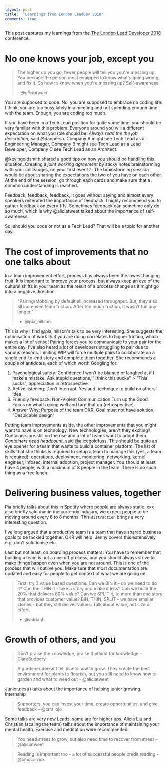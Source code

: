 ```yaml
---
layout: post
title:  "Learnings from London LeadDev 2018"
comments: true
---
```


This post captures my learnings from the
[The London Lead Developer 2018](https://london2018.theleaddeveloper.com/) conference.

# No one knows your job, except you

> The higher up you go, fewer people will tell you you're messing up.
> You become the person most equipped to know what's going wrong, and fix it.
> So how to know when you're messing up? Self-awareness
>
> _- @aliciatweet_

You are supposed to code. No, you are supposed to embrace no coding life. I think, you are too busy
lately in a meeting and not spending enough time with the team. Enough, you are coding too much.

If you have been in a Tech Lead position for quite some time, you should be very familiar
with this problem. Everyone around you will a different expectation on
what you role should be. _Always read the the job description_, said @danpersa. Company A
might see Tech Lead as a Engineering Manager, Company B might see Tech Lead as a Lead Developer,
Company C see Tech Lead as an Architect.

@kevingoldsmith shared a good tips on how you should be handling this situation. Creating a
_joint working agreement_ by sticky notes brainstorming with your colleauges,
on your first ever 1:1. The brainstorming session would be about
sharing the expectations the two of you have on each other. At the end of the session,
go through each cards and make sure that a common understanding is reached.

Feedback, feedback, feedback, it goes without saying and almost every speakers
reiterated the importance of feedback. I highly recommend you to gather feedback on every 1:1s.
Sometimes feedback can sometime only do so much, which is why @aliciatweet talked about
the importance of self-awareness.

So, should you code or not as a Tech Lead? That will be a topic for another day.

# The cost of improvements that no one talks about

In a team improvement effort, process has always been the lowest hanging fruit. It is
important to improve your process, but always keep an eye of the cultural shifts in your team
as the result of a process change as it might go into a negative direction.

> "Pairing/Mobbing by default all increased throughput.
> But, they also all increased team friction. After too much friction, it wasn’t fun any longer."
>
> - @pia_nillson.

This is why I find @pia_nillson's talk to be very interesting. She suggests the optimisation of work
that you are doing correlates to higher friction, which makes a lot of sense! Pairing forces you
to communicate to your pair for the entire day. I've also heard a lot of developers struggling to
pair due to various reasons. Limiting WIP will force multiple pairs to collaborate
on a single end-to-end story and complete them together. She recommends a couple of antidotes,
each of which worth Googling for:

1.  Psychological safety: Confidence I won’t be blamed or laughed at if I make a mistake.
    Ask stupid questions, "I think this sucks" > "This sucks", appreciation in retrospective.
2.  Active listening: Don't interrupt.
    Yes and’ technique to build on others’ idea
3.  Friendly feedback: Non-Violent Communication
    Turn up the Good: Focus on what’s going well and turn that up (retrospective)
4.  Answer Why: Purpose of the team
    OKR, Goal must not have solution, "Despicable design"

Putting team improvements aside, the other improvements that you might want to have
is on technology. New technologies, aren't they exciting? Containers are still on the rise
and a lot of teams want to adopt them. _Containers need headcount_, said @alicegoldfuss.
This should be quite an eye opener for a team that wants to build a container platform.
The list of skills that she thinks is required to setup a team to manage this (yes, a team is required):
operations, deployment, monitoring, networking, kernel engineer, infosec, internal adoption,
project manager. You should at least have 4 people, with a maximum of 8 people in the team.
There is no such thing as a free lunch.

# Delivering business values, together

Pia briefly talks about this in Spotify where people are always static.
xxx also briefly said that in the currendy industry, we expect people to
be moving around every 6 to 8 months. This `distraction` brings a very
interesting question.

I've long argued that a productive team is a team that have shared business
goals to be tackled together. OKR will help. Jenny covers this extensively e.g.
don't solutionise etc.

Last but not least, on boarding process matters. You have to remember that
building a team is not a one-off process, and you should always strive
to make things happen even when you are not around. This is one of the process
that will outlive you. Make sure that most documentation are updated and easy
for people to get context of what we are going on.

> First, try 3 value based questions. Can we BIN it - do we need to do it?
> Can the THIN it - take a story and make it less? Can we build the 20% that delivers 80% value?
> Can we SPLIT it, to more than one story that provides customer value?
> BIN, THIN, SPLIT - we have smaller stories - but they still deliver values.
> Talk about value, not size or effort.
>
> - @adrianh

# Growth of others, and you

> Don't praise the knowledge, praise thethirst for knowledge - ClareSudbery

> A gardener doesn't tell plants how to grow. They create the best environment for plants to flourish, but you still need to know how to garden and what to weed out - @aliciatweet

Junior.next() talks about the importance of helping junior growing.
Internship

> Supporters, you can invest your time, create opportunities, and give feedback - @tara_ojo

Some talks are very new Leads, some are for higher ups.
Alicia Liu and Christian (scaling the team) talks about the importance
of maintaining your mental health. Exercise and meditation were recommended.

> You need stress to grow, but also need time to recover from stress - @aliciatweet

> Reading is important too - a lot of successful people credit reading - @cmccarrick
